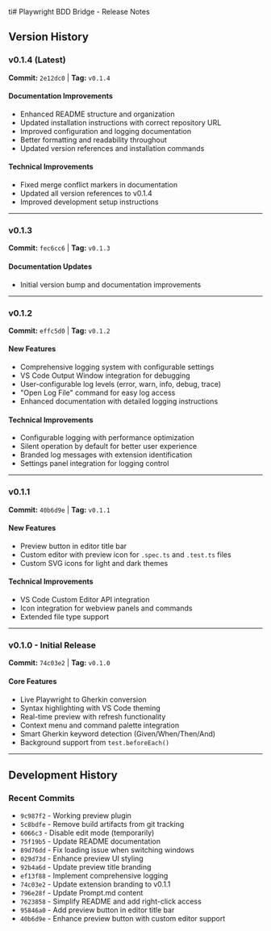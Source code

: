 ti# Playwright BDD Bridge - Release Notes

## Version History

### v0.1.4 (Latest)
**Commit:** `2e12dc0` | **Tag:** `v0.1.4`

#### Documentation Improvements
- Enhanced README structure and organization
- Updated installation instructions with correct repository URL
- Improved configuration and logging documentation
- Better formatting and readability throughout
- Updated version references and installation commands

#### Technical Improvements
- Fixed merge conflict markers in documentation
- Updated all version references to v0.1.4
- Improved development setup instructions

---

### v0.1.3
**Commit:** `fec6cc6` | **Tag:** `v0.1.3`

#### Documentation Updates
- Initial version bump and documentation improvements

---

### v0.1.2
**Commit:** `effc5d0` | **Tag:** `v0.1.2`

#### New Features
- Comprehensive logging system with configurable settings
- VS Code Output Window integration for debugging
- User-configurable log levels (error, warn, info, debug, trace)
- "Open Log File" command for easy log access
- Enhanced documentation with detailed logging instructions

#### Technical Improvements
- Configurable logging with performance optimization
- Silent operation by default for better user experience
- Branded log messages with extension identification
- Settings panel integration for logging control

---

### v0.1.1
**Commit:** `40b6d9e` | **Tag:** `v0.1.1`

#### New Features
- Preview button in editor title bar
- Custom editor with preview icon for `.spec.ts` and `.test.ts` files
- Custom SVG icons for light and dark themes

#### Technical Improvements
- VS Code Custom Editor API integration
- Icon integration for webview panels and commands
- Extended file type support

---

### v0.1.0 - Initial Release
**Commit:** `74c03e2` | **Tag:** `v0.1.0`

#### Core Features
- Live Playwright to Gherkin conversion
- Syntax highlighting with VS Code theming
- Real-time preview with refresh functionality
- Context menu and command palette integration
- Smart Gherkin keyword detection (Given/When/Then/And)
- Background support from `test.beforeEach()`

---

## Development History

### Recent Commits
- `9c987f2` - Working preview plugin
- `5c8bdfe` - Remove build artifacts from git tracking
- `6066c3` - Disable edit mode (temporarily)
- `75f19b5` - Update README documentation
- `89d76dd` - Fix loading issue when switching windows
- `029d73d` - Enhance preview UI styling
- `92b4a6d` - Update preview title branding
- `ef13f88` - Implement comprehensive logging
- `74c03e2` - Update extension branding to v0.1.1
- `796e28f` - Update Prompt.md content
- `7623858` - Simplify README and add right-click access
- `95846a0` - Add preview button in editor title bar
- `40b6d9e` - Enhance preview button with custom editor support 